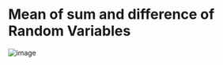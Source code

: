 # Mean of sum and difference of Random Variables

![image](https://user-images.githubusercontent.com/14041622/44385924-7cd4f580-a553-11e8-9e6e-32b54f83a8e7.png)
